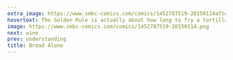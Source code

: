 ```yaml
---
extra_image: https://www.smbc-comics.com/comics/1452787519-20150114after.png
hovertext: The Golden Rule is actually about how long to fry a tortilla.
image: https://www.smbc-comics.com/comics/1452787519-20150114.png
next: wine
prev: understanding
title: Bread Alone
---
```

